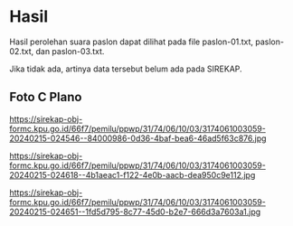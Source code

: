 # Hasil

Hasil perolehan suara paslon dapat dilihat pada file paslon-01.txt, paslon-02.txt, dan paslon-03.txt.

Jika tidak ada, artinya data tersebut belum ada pada SIREKAP.

## Foto C Plano

https://sirekap-obj-formc.kpu.go.id/66f7/pemilu/ppwp/31/74/06/10/03/3174061003059-20240215-024546--84000986-0d36-4baf-bea6-46ad5f63c876.jpg

https://sirekap-obj-formc.kpu.go.id/66f7/pemilu/ppwp/31/74/06/10/03/3174061003059-20240215-024618--4b1aeac1-f122-4e0b-aacb-dea950c9e112.jpg

https://sirekap-obj-formc.kpu.go.id/66f7/pemilu/ppwp/31/74/06/10/03/3174061003059-20240215-024651--1fd5d795-8c77-45d0-b2e7-666d3a7603a1.jpg
